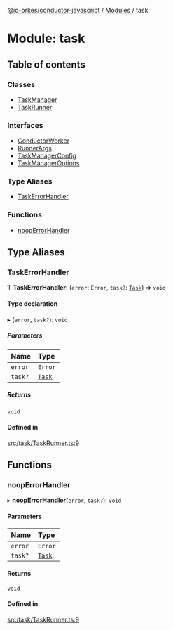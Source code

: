 [@io-orkes/conductor-javascript](../README.md) / [Modules](../modules.md) / task

# Module: task

## Table of contents

### Classes

- [TaskManager](../classes/task.TaskManager.md)
- [TaskRunner](../classes/task.TaskRunner.md)

### Interfaces

- [ConductorWorker](../interfaces/task.ConductorWorker.md)
- [RunnerArgs](../interfaces/task.RunnerArgs.md)
- [TaskManagerConfig](../interfaces/task.TaskManagerConfig.md)
- [TaskManagerOptions](../interfaces/task.TaskManagerOptions.md)

### Type Aliases

- [TaskErrorHandler](task.md#taskerrorhandler)

### Functions

- [noopErrorHandler](task.md#nooperrorhandler)

## Type Aliases

### TaskErrorHandler

Ƭ **TaskErrorHandler**: (`error`: `Error`, `task?`: [`Task`](common.md#task)) => `void`

#### Type declaration

▸ (`error`, `task?`): `void`

##### Parameters

| Name | Type |
| :------ | :------ |
| `error` | `Error` |
| `task?` | [`Task`](common.md#task) |

##### Returns

`void`

#### Defined in

[src/task/TaskRunner.ts:9](https://github.com/conductor-sdk/conductor-javascript/blob/dbd8275/src/task/TaskRunner.ts#L9)

## Functions

### noopErrorHandler

▸ **noopErrorHandler**(`error`, `task?`): `void`

#### Parameters

| Name | Type |
| :------ | :------ |
| `error` | `Error` |
| `task?` | [`Task`](common.md#task) |

#### Returns

`void`

#### Defined in

[src/task/TaskRunner.ts:9](https://github.com/conductor-sdk/conductor-javascript/blob/dbd8275/src/task/TaskRunner.ts#L9)
